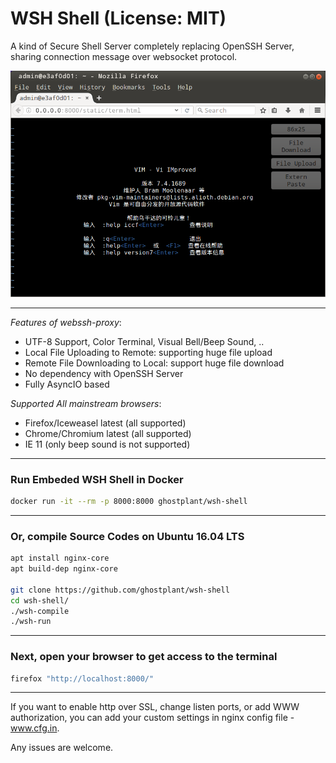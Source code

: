 # WSH Shell (License: MIT)

A kind of Secure Shell Server completely replacing OpenSSH Server, sharing connection message over websocket protocol.

![image](wsh-shell.png "WSH Shell")

--------------------------------------------------------

*Features of webssh-proxy*:

- UTF-8 Support, Color Terminal, Visual Bell/Beep Sound, ..
- Local File Uploading to Remote: supporting huge file upload
- Remote File Downloading to Local: support huge file download
- No dependency with OpenSSH Server
- Fully AsyncIO based

*Supported All mainstream browsers*:

-	Firefox/Iceweasel latest (all supported)
-	Chrome/Chromium latest (all supported)
-	IE 11 (only beep sound is not supported)

--------------------------------------------------------

### Run Embeded WSH Shell in Docker

```sh
docker run -it --rm -p 8000:8000 ghostplant/wsh-shell
```

--------------------------------------------------------

### Or, compile Source Codes on Ubuntu 16.04 LTS

```sh
apt install nginx-core
apt build-dep nginx-core

git clone https://github.com/ghostplant/wsh-shell
cd wsh-shell/
./wsh-compile
./wsh-run
```
--------------------------------------------------------

### Next, open your browser to get access to the terminal

```sh
firefox "http://localhost:8000/"
```

--------------------------------------------------------

If you want to enable http over SSL, change listen ports, or add WWW authorization,
you can add your custom settings in nginx config file - www.cfg.in. 

Any issues are welcome.
